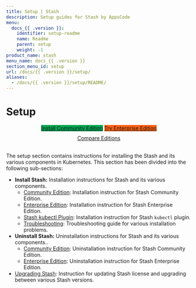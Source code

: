```yaml
---
title: Setup | Stash
description: Setup guides for Stash by AppsCode
menu:
  docs_{{ .version }}:
    identifier: setup-readme
    name: Readme
    parent: setup
    weight: -1
product_name: stash
menu_name: docs_{{ .version }}
section_menu_id: setup
url: /docs/{{ .version }}/setup/
aliases:
  - /docs/{{ .version }}/setup/README/
---
```


# Setup

<div style="text-align: center;">
  <a class="button is-link is-medium is-active has-text-weight-normal" href="/docs/setup/install/community.md" style="background:#00A651; width: 18rem;">Install Community Edition</a>
  <a class="button is-info is-medium is-active has-text-weight-normal" href="/docs/setup/install/enterprise.md"  style="background:#FC6011; width: 18rem;">Try Enterprise Edition</a>
  <a style="margin-top: 10px; display: block;" href="/docs/concepts/what-is-stash/overview.md">Compare Editions</a>
</div>
<br>

The setup section contains instructions for installing the Stash and its various components in Kubernetes. This section has been divided into the following sub-sections:

- **Install Stash:** Installation instructions for Stash and its various components.
  - [Community Edition](/docs/setup/install/community.md): Installation instruction for Stash Community Edition.
  - [Enterprise Edition](/docs/setup/install/enterprise.md): Installation instruction for Stash Enterprise Edition.
  - [Stash kubectl Plugin](/docs/setup/install/kubectl_plugin.md): Installation instruction for Stash `kubectl` plugin.
  - [Troubleshooting](/docs/setup/install/troubleshoting.md): Troubleshooting guide for various installation problems.
- **Uninstall Stash:** Uninstallation instructions for Stash and its various components..
  - [Community Edition](/docs/setup/uninstall/community.md): Uninstallation instruction for Stash Community Edition.
  - [Enterprise Edition](/docs/setup/uninstall/enterprise.md): Uninstallation instruction for Stash Enterprise Edition.
- [Upgrading Stash](/docs/setup/upgrade.md): Instruction for updating Stash license and upgrading between various Stash versions.
